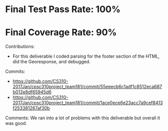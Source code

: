 Final Test Pass Rate: 100%
======
Final Coverage Rate: 90%
======

Contributions: 
* For this deliverable I coded parsing for the footer section of the HTML, did the Georesponse, and debugged.

Commits: 
* https://github.com/CS310-2017Jan/cpsc310project_team181/commit/55eeecb6c1adf1c8512eca687b012e8df65945d6
* https://github.com/CS310-2017Jan/cpsc310project_team181/commit/1ace0ece6e23acc7a9cef8413f253381267af30b

Comments:
We ran into a lot of problems with this deliverable but overall it was good. 
